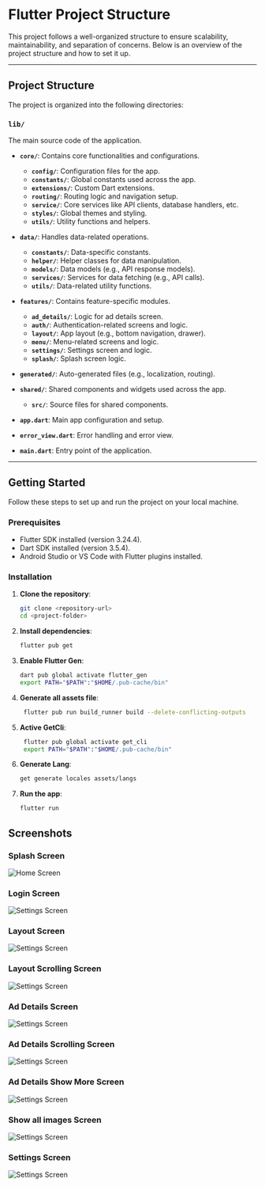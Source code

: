 # Flutter Project Structure

This project follows a well-organized structure to ensure scalability, maintainability, and
separation of concerns. Below is an overview of the project structure and how to set it up.

---

## Project Structure

The project is organized into the following directories:

### **`lib/`**

The main source code of the application.

- **`core/`**: Contains core functionalities and configurations.
    - **`config/`**: Configuration files for the app.
    - **`constants/`**: Global constants used across the app.
    - **`extensions/`**: Custom Dart extensions.
    - **`routing/`**: Routing logic and navigation setup.
    - **`service/`**: Core services like API clients, database handlers, etc.
    - **`styles/`**: Global themes and styling.
    - **`utils/`**: Utility functions and helpers.

- **`data/`**: Handles data-related operations.
    - **`constants/`**: Data-specific constants.
    - **`helper/`**: Helper classes for data manipulation.
    - **`models/`**: Data models (e.g., API response models).
    - **`services/`**: Services for data fetching (e.g., API calls).
    - **`utils/`**: Data-related utility functions.

- **`features/`**: Contains feature-specific modules.
    - **`ad_details/`**: Logic for ad details screen.
    - **`auth/`**: Authentication-related screens and logic.
    - **`layout/`**: App layout (e.g., bottom navigation, drawer).
    - **`menu/`**: Menu-related screens and logic.
    - **`settings/`**: Settings screen and logic.
    - **`splash/`**: Splash screen logic.

- **`generated/`**: Auto-generated files (e.g., localization, routing).

- **`shared/`**: Shared components and widgets used across the app.
    - **`src/`**: Source files for shared components.

- **`app.dart`**: Main app configuration and setup.
- **`error_view.dart`**: Error handling and error view.
- **`main.dart`**: Entry point of the application.

---

## Getting Started

Follow these steps to set up and run the project on your local machine.

### Prerequisites

- Flutter SDK installed (version 3.24.4).
- Dart SDK installed (version 3.5.4).
- Android Studio or VS Code with Flutter plugins installed.

### Installation

1. **Clone the repository**:
   ```bash
   git clone <repository-url>
   cd <project-folder>
   ```

2. **Install dependencies**:
   ```bash
   flutter pub get
   ```

3. **Enable Flutter Gen**:
   ```bash
   dart pub global activate flutter_gen
   export PATH="$PATH":"$HOME/.pub-cache/bin"
   ```

4. **Generate all assets file**:
   ```bash
    flutter pub run build_runner build --delete-conflicting-outputs
   ```

5. **Active GetCli**:
   ```bash
    flutter pub global activate get_cli
    export PATH="$PATH":"$HOME/.pub-cache/bin"
   ```

6. **Generate Lang**:
   ```bash
   get generate locales assets/langs
   ```

7. **Run the app**:
   ```bash
   flutter run
   ```

## Screenshots

### Splash Screen
![Home Screen](screenshots/1.png)

### Login Screen
![Settings Screen](screenshots/2.png)

### Layout Screen
![Settings Screen](screenshots/3.png)

### Layout Scrolling Screen
![Settings Screen](screenshots/4.png)

### Ad Details Screen
![Settings Screen](screenshots/5.png)

### Ad Details Scrolling Screen
![Settings Screen](screenshots/6.png)

### Ad Details Show More Screen
![Settings Screen](screenshots/7.png)

### Show all images Screen
![Settings Screen](screenshots/8.png)

### Settings Screen
![Settings Screen](screenshots/9.png)
